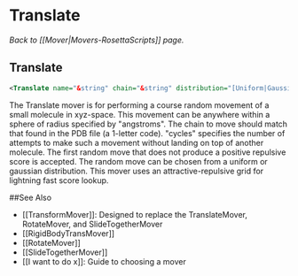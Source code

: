 # Translate
*Back to [[Mover|Movers-RosettaScripts]] page.*
## Translate

```xml
<Translate name="&string" chain="&string" distribution="[Uniform|Gaussian]" angstroms="(&float)" cycles="(&int)"/>
```

The Translate mover is for performing a course random movement of a small molecule in xyz-space. This movement can be anywhere within a sphere of radius specified by "angstroms". The chain to move should match that found in the PDB file (a 1-letter code). "cycles" specifies the number of attempts to make such a movement without landing on top of another molecule. The first random move that does not produce a positive repulsive score is accepted. The random move can be chosen from a uniform or gaussian distribution. This mover uses an attractive-repulsive grid for lightning fast score lookup.

##See Also

* [[TransformMover]]: Designed to replace the TranslateMover, RotateMover, and SlideTogetherMover
* [[RigidBodyTransMover]]
* [[RotateMover]]
* [[SlideTogetherMover]]
* [[I want to do x]]: Guide to choosing a mover

